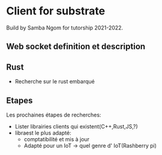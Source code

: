 # Client for substrate

Build by Samba Ngom for tutorship 2021-2022.

## Web socket definition et description

## Rust

- Recherche sur le rust embarqué

## Etapes

Les prochaines étapes de recherches:
- Lister librairies clients qui existent(C++,Rust,JS,?)
- libraest le plus adapté:
  - comptatibilité et mis à jour
  - Adapté pour un IoT -> quel genre d' IoT(Rashberry pi)

